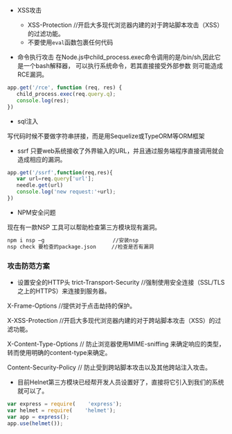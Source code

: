 - XSS攻击
  - XSS-Protection //开启大多现代浏览器内建的对于跨站脚本攻击（XSS）的过滤功能。
  - 不要使用`eval`函数包裹任何代码

- 命令执行攻击
在Node.js中child_process.exec命令调用的是/bin/sh,因此它是一个bash解释器，  可以执行系统命令，若其直接接受外部参数 则可能造成RCE漏洞。

```js
app.get('/rce', function (req, res) {
   child_process.exec(req.query.q);
   console.log(res);
})
```

- sql注入

写代码时候不要做字符串拼接，而是用Sequelize或TypeORM等ORM框架

- ssrf
只要web系统接收了外界输入的URL，并且通过服务端程序直接调用就会造成相应的漏洞。
```js
app.get('/ssrf',function(req,res){
   var url=req.query['url'];
   needle.get(url)
   console.log('new request:'+url);
}) 

```

- NPM安全问题

现在有一款NSP 工具可以帮助检查第三方模块现有漏洞。
```bash
npm i nsp –g                      //安装nsp
nsp check 要检查的package.json     //检查是否有漏洞
```


### 攻击防范方案
- 设置安全的HTTP头
trict-Transport-Security       //强制使用安全连接（SSL/TLS之上的HTTPS）来连接到服务器。

X-Frame-Options                 //提供对于点击劫持的保护。

X-XSS-Protection                //开启大多现代浏览器内建的对于跨站脚本攻击（XSS）的过滤功能。

X-Content-Type-Options          // 防止浏览器使用MIME-sniffing    来确定响应的类型，转而使用明确的content-type来确定。

Content-Security-Policy         // 防止受到跨站脚本攻击以及其他跨站注入攻击。

- 目前Helnet第三方模块已经帮开发人员设置好了，直接将它引入到我们的系统就可以了。

```js
var express = require(    'express');  
var helmet = require(    'helmet');
var app = express();
app.use(helmet());  
```
